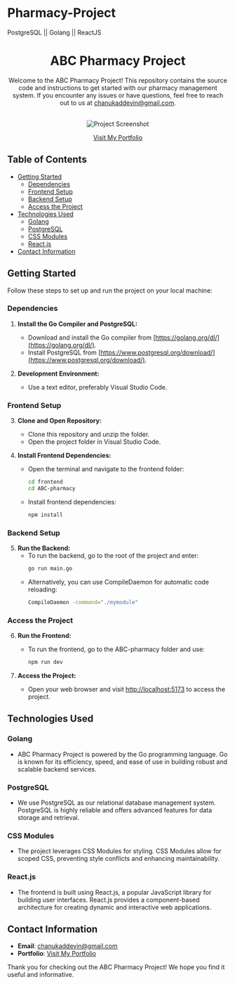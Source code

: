 # Pharmacy-Project
PostgreSQL || Golang || ReactJS

<div align="center">
  <h1>ABC Pharmacy Project</h1>
  <p>
    Welcome to the ABC Pharmacy Project! This repository contains the source code and instructions to get started with our pharmacy management system. If you encounter any issues or have questions, feel free to reach out to us at <a href="mailto:chanukaddevin@gmail.com">chanukaddevin@gmail.com</a>.
  </p>
  <br>
  <img src="https://your-image-url-here.png" alt="Project Screenshot">
  <br>
  <p>
    <a href="https://chanuka-devin-info-portfolio.netlify.app">Visit My Portfolio</a>
  </p>
</div>

## Table of Contents
- [Getting Started](#getting-started)
  - [Dependencies](#dependencies)
  - [Frontend Setup](#frontend-setup)
  - [Backend Setup](#backend-setup)
  - [Access the Project](#access-the-project)
- [Technologies Used](#technologies-used)
  - [Golang](#golang)
  - [PostgreSQL](#postgresql)
  - [CSS Modules](#css-modules)
  - [React.js](#reactjs)
- [Contact Information](#contact-information)

## Getting Started

Follow these steps to set up and run the project on your local machine:

### Dependencies

1. **Install the Go Compiler and PostgreSQL:**
   - Download and install the Go compiler from [https://golang.org/dl/](https://golang.org/dl/).
   - Install PostgreSQL from [https://www.postgresql.org/download/](https://www.postgresql.org/download/).

2. **Development Environment:**
   - Use a text editor, preferably Visual Studio Code.

### Frontend Setup

3. **Clone and Open Repository:**
   - Clone this repository and unzip the folder.
   - Open the project folder in Visual Studio Code.

4. **Install Frontend Dependencies:**
   - Open the terminal and navigate to the frontend folder:
     ```bash
     cd frontend
     cd ABC-pharmacy
     ```
   - Install frontend dependencies:
     ```bash
     npm install
     ```

### Backend Setup

5. **Run the Backend:**
   - To run the backend, go to the root of the project and enter:
     ```bash
     go run main.go
     ```
   - Alternatively, you can use CompileDaemon for automatic code reloading:
     ```bash
     CompileDaemon -command="./mymodule"
     ```

### Access the Project

6. **Run the Frontend:**
   - To run the frontend, go to the ABC-pharmacy folder and use:
     ```bash
     npm run dev
     ```

7. **Access the Project:**
   - Open your web browser and visit [http://localhost:5173](http://localhost:5173) to access the project.

## Technologies Used

### Golang
- ABC Pharmacy Project is powered by the Go programming language. Go is known for its efficiency, speed, and ease of use in building robust and scalable backend services.

### PostgreSQL
- We use PostgreSQL as our relational database management system. PostgreSQL is highly reliable and offers advanced features for data storage and retrieval.

### CSS Modules
- The project leverages CSS Modules for styling. CSS Modules allow for scoped CSS, preventing style conflicts and enhancing maintainability.

### React.js
- The frontend is built using React.js, a popular JavaScript library for building user interfaces. React.js provides a component-based architecture for creating dynamic and interactive web applications.

## Contact Information

- **Email**: [chanukaddevin@gmail.com](mailto:chanukaddevin@gmail.com)
- **Portfolio**: [Visit My Portfolio](https://chanuka-devin-info-portfolio.netlify.app)

Thank you for checking out the ABC Pharmacy Project! We hope you find it useful and informative.


